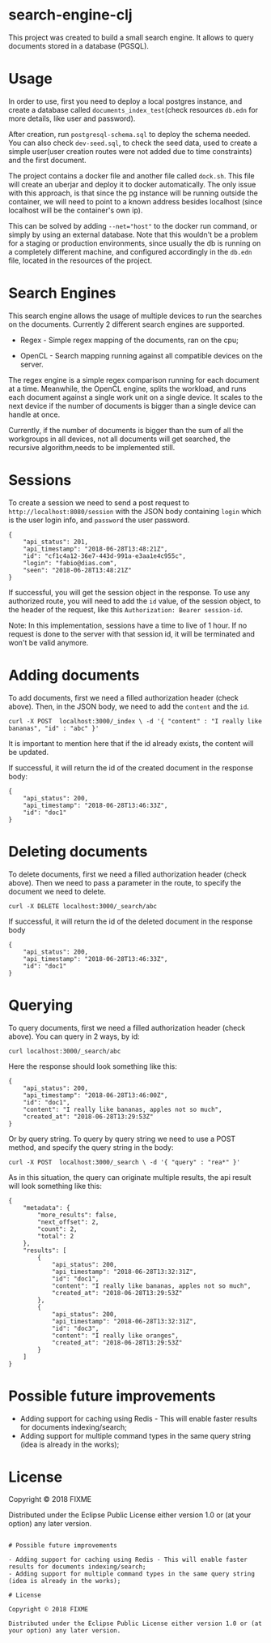 # search-engine-clj

This project was created to build a small search engine. It allows to query documents stored in a database (PGSQL).

# Usage

In order to use, first you need to deploy a local postgres instance, and create a database called `documents_index_test`(check resources `db.edn` for more details, 
like user and password).

After creation, run `postgresql-schema.sql` to deploy the schema needed. You can also check `dev-seed.sql`, to check the seed data,
used to create a simple user(user creation routes were not added due to time constraints) and the first document.

The project contains a docker file and another file called `dock.sh`. This file will create an uberjar and deploy it to docker automatically. The only issue with this approach,
is that since the pg instance will be running outside the container, we will need to point to a known address besides localhost (since localhost will be the container's own ip).

This can be solved by adding `--net="host"` to the docker run command, or simply by using an external database. Note that this wouldn't be a problem for a staging or production environments,
since usually the db is running on a completely different machine, and configured accordingly in the `db.edn` file, located in the resources of the project.

# Search Engines 

This search engine allows the usage of multiple devices to run the searches on the documents. Currently 2 different search engines are supported.

- Regex - Simple regex mapping of the documents, ran on the cpu;

- OpenCL - Search mapping running against all compatible devices on the server.

The regex engine is a simple regex comparison running for each document at a time. 
Meanwhile, the OpenCL engine, splits the workload, and runs each document against a single work unit on a single device. 
It scales to the next device if the number of documents is bigger than a single device can handle at once.

Currently, if the number of documents is bigger than the sum of all the workgroups in all devices, 
not all documents will get searched, the recursive algorithm,needs to be implemented still.

# Sessions

To create a session we need to send a post request to `http://localhost:8080/session`
with the JSON body containing `login` which is the user login info, and `password` the user password.
                    
```
{
    "api_status": 201,
    "api_timestamp": "2018-06-28T13:48:21Z",
    "id": "cf1c4a12-36e7-443d-991a-e3aa1e4c955c",
    "login": "fabio@dias.com",
    "seen": "2018-06-28T13:48:21Z"
}
```                    
                    
If successful, you will get the session object in the response. To use any authorized route, you will need to add the `id` value,
of the session object, to the header of the request, like this `Authorization: Bearer session-id`.

Note: In this implementation, sessions have a time to live of 1 hour. If no request is done to the server with that session id, it will be terminated and won't be valid anymore.

# Adding documents

To add documents, first we need a filled authorization header (check above). Then, in the JSON body, we need to add the `content` and the `id`.

`curl -X POST  localhost:3000/_index \
     -d '{ "content" : "I really like bananas", "id" : "abc" }'`
     
It is important to mention here that if the id already exists, the content will be updated.
     
If successful, it will return the id of the created document in the response body:

```
{
    "api_status": 200,
    "api_timestamp": "2018-06-28T13:46:33Z",
    "id": "doc1"
}
```

# Deleting documents

To delete documents, first we need a filled authorization header (check above). Then we need to pass a parameter in the route, to specify the document we need to delete.

`curl -X DELETE localhost:3000/_search/abc`

If successful, it will return the id of the deleted document in the response body

```
{
    "api_status": 200,
    "api_timestamp": "2018-06-28T13:46:33Z",
    "id": "doc1"
}
```
     
# Querying

To query documents, first we need a filled authorization header (check above). 
 You can query in 2 ways, by id:
 
 `curl localhost:3000/_search/abc`

Here the response should look something like this:

```
{
    "api_status": 200,
    "api_timestamp": "2018-06-28T13:46:00Z",
    "id": "doc1",
    "content": "I really like bananas, apples not so much",
    "created_at": "2018-06-28T13:29:53Z"
}
```
 
 Or by query string. To query by query string we need to use a POST method, and specify the query string in the body:
 
 `curl -X POST  localhost:3000/_search \
      -d '{ "query" : "rea*" }'`
 
 As in this situation, the query can originate multiple results, the api result will look something like this:
 
 ```
 {
     "metadata": {
         "more_results": false,
         "next_offset": 2,
         "count": 2,
         "total": 2
     },
     "results": [
         {
             "api_status": 200,
             "api_timestamp": "2018-06-28T13:32:31Z",
             "id": "doc1",
             "content": "I really like bananas, apples not so much",
             "created_at": "2018-06-28T13:29:53Z"
         },
         {
             "api_status": 200,
             "api_timestamp": "2018-06-28T13:32:31Z",
             "id": "doc3",
             "content": "I really like oranges",
             "created_at": "2018-06-28T13:29:53Z"
         }
     ]
 }
 ```

# Possible future improvements

- Adding support for caching using Redis - This will enable faster results for documents indexing/search;
- Adding support for multiple command types in the same query string (idea is already in the works);

# License

Copyright © 2018 FIXME

Distributed under the Eclipse Public License either version 1.0 or (at
your option) any later version.
 ```

# Possible future improvements

- Adding support for caching using Redis - This will enable faster results for documents indexing/search;
- Adding support for multiple command types in the same query string (idea is already in the works);

# License

Copyright © 2018 FIXME

Distributed under the Eclipse Public License either version 1.0 or (at
your option) any later version.

